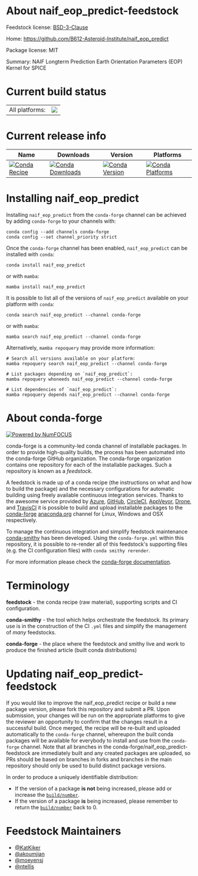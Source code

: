 About naif_eop_predict-feedstock
================================

Feedstock license: [BSD-3-Clause](https://github.com/conda-forge/naif_eop_predict-feedstock/blob/main/LICENSE.txt)

Home: https://github.com/B612-Asteroid-Institute/naif_eop_predict

Package license: MIT

Summary: NAIF Longterm Prediction Earth Orientation Parameters (EOP) Kernel for SPICE

Current build status
====================


<table><tr><td>All platforms:</td>
    <td>
      <a href="https://dev.azure.com/conda-forge/feedstock-builds/_build/latest?definitionId=25546&branchName=main">
        <img src="https://dev.azure.com/conda-forge/feedstock-builds/_apis/build/status/naif_eop_predict-feedstock?branchName=main">
      </a>
    </td>
  </tr>
</table>

Current release info
====================

| Name | Downloads | Version | Platforms |
| --- | --- | --- | --- |
| [![Conda Recipe](https://img.shields.io/badge/recipe-naif__eop__predict-green.svg)](https://anaconda.org/conda-forge/naif_eop_predict) | [![Conda Downloads](https://img.shields.io/conda/dn/conda-forge/naif_eop_predict.svg)](https://anaconda.org/conda-forge/naif_eop_predict) | [![Conda Version](https://img.shields.io/conda/vn/conda-forge/naif_eop_predict.svg)](https://anaconda.org/conda-forge/naif_eop_predict) | [![Conda Platforms](https://img.shields.io/conda/pn/conda-forge/naif_eop_predict.svg)](https://anaconda.org/conda-forge/naif_eop_predict) |

Installing naif_eop_predict
===========================

Installing `naif_eop_predict` from the `conda-forge` channel can be achieved by adding `conda-forge` to your channels with:

```
conda config --add channels conda-forge
conda config --set channel_priority strict
```

Once the `conda-forge` channel has been enabled, `naif_eop_predict` can be installed with `conda`:

```
conda install naif_eop_predict
```

or with `mamba`:

```
mamba install naif_eop_predict
```

It is possible to list all of the versions of `naif_eop_predict` available on your platform with `conda`:

```
conda search naif_eop_predict --channel conda-forge
```

or with `mamba`:

```
mamba search naif_eop_predict --channel conda-forge
```

Alternatively, `mamba repoquery` may provide more information:

```
# Search all versions available on your platform:
mamba repoquery search naif_eop_predict --channel conda-forge

# List packages depending on `naif_eop_predict`:
mamba repoquery whoneeds naif_eop_predict --channel conda-forge

# List dependencies of `naif_eop_predict`:
mamba repoquery depends naif_eop_predict --channel conda-forge
```


About conda-forge
=================

[![Powered by
NumFOCUS](https://img.shields.io/badge/powered%20by-NumFOCUS-orange.svg?style=flat&colorA=E1523D&colorB=007D8A)](https://numfocus.org)

conda-forge is a community-led conda channel of installable packages.
In order to provide high-quality builds, the process has been automated into the
conda-forge GitHub organization. The conda-forge organization contains one repository
for each of the installable packages. Such a repository is known as a *feedstock*.

A feedstock is made up of a conda recipe (the instructions on what and how to build
the package) and the necessary configurations for automatic building using freely
available continuous integration services. Thanks to the awesome service provided by
[Azure](https://azure.microsoft.com/en-us/services/devops/), [GitHub](https://github.com/),
[CircleCI](https://circleci.com/), [AppVeyor](https://www.appveyor.com/),
[Drone](https://cloud.drone.io/welcome), and [TravisCI](https://travis-ci.com/)
it is possible to build and upload installable packages to the
[conda-forge](https://anaconda.org/conda-forge) [anaconda.org](https://anaconda.org/)
channel for Linux, Windows and OSX respectively.

To manage the continuous integration and simplify feedstock maintenance
[conda-smithy](https://github.com/conda-forge/conda-smithy) has been developed.
Using the ``conda-forge.yml`` within this repository, it is possible to re-render all of
this feedstock's supporting files (e.g. the CI configuration files) with ``conda smithy rerender``.

For more information please check the [conda-forge documentation](https://conda-forge.org/docs/).

Terminology
===========

**feedstock** - the conda recipe (raw material), supporting scripts and CI configuration.

**conda-smithy** - the tool which helps orchestrate the feedstock.
                   Its primary use is in the construction of the CI ``.yml`` files
                   and simplify the management of *many* feedstocks.

**conda-forge** - the place where the feedstock and smithy live and work to
                  produce the finished article (built conda distributions)


Updating naif_eop_predict-feedstock
===================================

If you would like to improve the naif_eop_predict recipe or build a new
package version, please fork this repository and submit a PR. Upon submission,
your changes will be run on the appropriate platforms to give the reviewer an
opportunity to confirm that the changes result in a successful build. Once
merged, the recipe will be re-built and uploaded automatically to the
`conda-forge` channel, whereupon the built conda packages will be available for
everybody to install and use from the `conda-forge` channel.
Note that all branches in the conda-forge/naif_eop_predict-feedstock are
immediately built and any created packages are uploaded, so PRs should be based
on branches in forks and branches in the main repository should only be used to
build distinct package versions.

In order to produce a uniquely identifiable distribution:
 * If the version of a package **is not** being increased, please add or increase
   the [``build/number``](https://docs.conda.io/projects/conda-build/en/latest/resources/define-metadata.html#build-number-and-string).
 * If the version of a package **is** being increased, please remember to return
   the [``build/number``](https://docs.conda.io/projects/conda-build/en/latest/resources/define-metadata.html#build-number-and-string)
   back to 0.

Feedstock Maintainers
=====================

* [@KatKiker](https://github.com/KatKiker/)
* [@akoumjian](https://github.com/akoumjian/)
* [@moeyensj](https://github.com/moeyensj/)
* [@ntellis](https://github.com/ntellis/)

